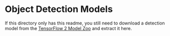 # Object Detection Models

If this directory only has this readme, you still need to download a detection model from the [TensorFlow 2 Model Zoo](https://github.com/tensorflow/models/blob/master/research/object_detection/g3doc/tf2_detection_zoo.md) and extract it here.